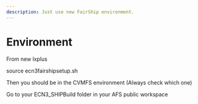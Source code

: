```yaml
---
description: Just use new FairShip environment.
---
```


# Environment

From new lxplus

source ecn3fairshipsetup.sh

Then you should be in the CVMFS environment (Always check which one)

Go to your ECN3\_SHIPBuild folder in your AFS public workspace
